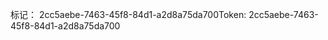 <span data-ttu-id="5fe19-101">标记： 2cc5aebe-7463-45f8-84d1-a2d8a75da700</span><span class="sxs-lookup"><span data-stu-id="5fe19-101">Token: 2cc5aebe-7463-45f8-84d1-a2d8a75da700</span></span>